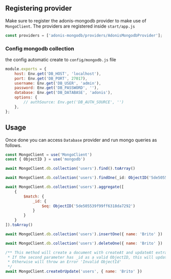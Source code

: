 ## Registering provider

Make sure to register the adonis-mongodb provider to make use of `MongoClient`. The providers are registered inside `start/app.js`

```js
const providers = ['adonis-mongodb/providers/AdonisMongodbProvider'];
```

### Config mongodb collection

the config automatic create to `config/mongodb.js` file

```js
module.exports = {
    host: Env.get('DB_HOST', 'localhost'),
    port: Env.get('DB_PORT', 27017),
    username: Env.get('DB_USER', 'admin'),
    password: Env.get('DB_PASSWORD', ''),
    database: Env.get('DB_DATABASE', 'adonis'),
    options: {
        // authSource: Env.get('DB_AUTH_SOURCE', '')
    },
};
```

## Usage

Once done you can access `Database` provider and run mongo queries as follows.

```js
const MongoClient = use('MongoClient')
const { ObjectID } = use('mongodb')

await MongoClient.db.collection('users').find().toArray()

await MongoClient.db.collection('users').findOne(_id: ObjectID('5de505539f99ff6318da7292'))

await MongoClient.db.collection('users').aggregate([
    {
        $match: {
            _id: {
                $eq: ObjectID('5de505539f99ff6318da7292')
            }
        }
    }
]).toArray()

await MongoClient.db.collection('users').insertOne({ name: 'Brito' })

await MongoClient.db.collection('users').deleteOne({ name: 'Brito' })

/** This method will create a document with createAt and updateAt extra fields
 * If the second parameter has _id as a valid ObjectID, this will update the document that relates with _id and update field updateAt
 * Otherwise will throw an Error 'Invalid ObjectId'
 */
await MongoClient.createOrUpdate('users', { name: 'Brito' })
```
